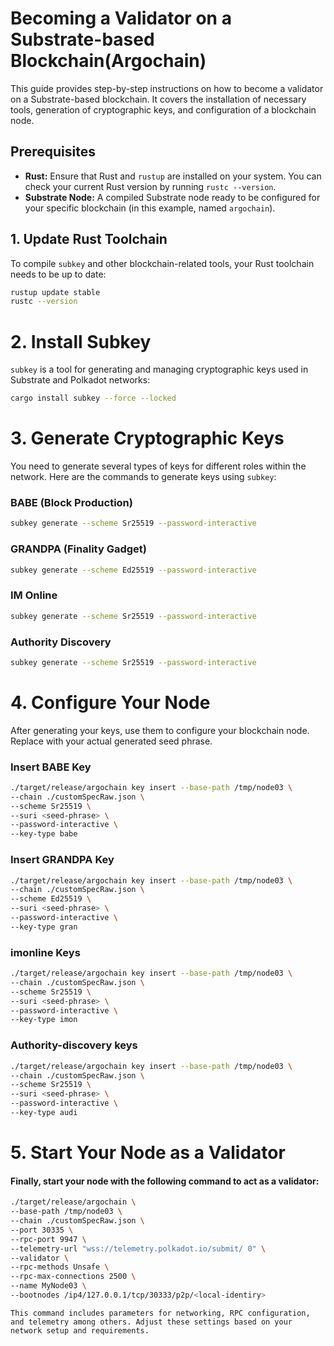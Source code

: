 # Becoming a Validator on a Substrate-based Blockchain(Argochain)

This guide provides step-by-step instructions on how to become a validator on a Substrate-based blockchain. It covers the installation of necessary tools, generation of cryptographic keys, and configuration of a blockchain node.

## Prerequisites

- **Rust:** Ensure that Rust and `rustup` are installed on your system. You can check your current Rust version by running `rustc --version`.
- **Substrate Node:** A compiled Substrate node ready to be configured for your specific blockchain (in this example, named `argochain`).

## 1. Update Rust Toolchain

To compile `subkey` and other blockchain-related tools, your Rust toolchain needs to be up to date:

```bash
rustup update stable
rustc --version
```
# 2. Install Subkey

`subkey` is a tool for generating and managing cryptographic keys used in Substrate and Polkadot networks:

```bash
cargo install subkey --force --locked
```

# 3. Generate Cryptographic Keys

You need to generate several types of keys for different roles within the network. Here are the commands to generate keys using `subkey`:



### BABE (Block Production)

```bash
subkey generate --scheme Sr25519 --password-interactive
```


### GRANDPA (Finality Gadget)


```bash
subkey generate --scheme Ed25519 --password-interactive
```


### IM Online

```bash
subkey generate --scheme Sr25519 --password-interactive
```

### Authority Discovery

```bash
subkey generate --scheme Sr25519 --password-interactive
```


# 4. Configure Your Node

After generating your keys, use them to configure your blockchain node. Replace <seed-phrase> with your actual generated seed phrase.

### Insert BABE Key

```bash
./target/release/argochain key insert --base-path /tmp/node03 \
--chain ./customSpecRaw.json \
--scheme Sr25519 \
--suri <seed-phrase> \
--password-interactive \
--key-type babe
```


### Insert GRANDPA Key
```bash
./target/release/argochain key insert --base-path /tmp/node03 \
--chain ./customSpecRaw.json \
--scheme Ed25519 \
--suri <seed-phrase> \
--password-interactive \
--key-type gran
```

### imonline Keys
```bash
./target/release/argochain key insert --base-path /tmp/node03 \
--chain ./customSpecRaw.json \
--scheme Sr25519 \
--suri <seed-phrase> \
--password-interactive \
--key-type imon
```

### Authority-discovery keys
```bash
./target/release/argochain key insert --base-path /tmp/node03 \
--chain ./customSpecRaw.json \
--scheme Sr25519 \
--suri <seed-phrase> \
--password-interactive \
--key-type audi
```

# 5. Start Your Node as a Validator

#### Finally, start your node with the following command to act as a validator:

```bash 
./target/release/argochain \
--base-path /tmp/node03 \
--chain ./customSpecRaw.json \
--port 30335 \
--rpc-port 9947 \
--telemetry-url "wss://telemetry.polkadot.io/submit/ 0" \
--validator \
--rpc-methods Unsafe \
--rpc-max-connections 2500 \
--name MyNode03 \
--bootnodes /ip4/127.0.0.1/tcp/30333/p2p/<local-identiry>
```

`This command includes parameters for networking, RPC configuration, and telemetry among others. Adjust these settings based on your network setup and requirements.`